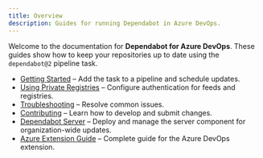 ```yaml
---
title: Overview
description: Guides for running Dependabot in Azure DevOps.
---
```


Welcome to the documentation for **Dependabot for Azure DevOps**. These guides show how to keep your repositories up to date using the `dependabot@2` pipeline task.

- [Getting Started](./getting-started) – Add the task to a pipeline and schedule updates.
- [Using Private Registries](./private-registries) – Configure authentication for feeds and registries.
- [Troubleshooting](./troubleshooting) – Resolve common issues.
- [Contributing](./contributing) – Learn how to develop and submit changes.
- [Dependabot Server](./server) – Deploy and manage the server component for organization-wide updates.
- [Azure Extension Guide](./extensions/azure) – Complete guide for the Azure DevOps extension.
